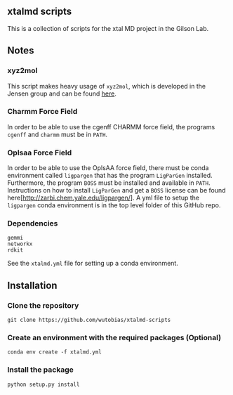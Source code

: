 ## xtalmd scripts

This is a collection of scripts for the xtal MD project in the Gilson Lab.

## Notes

### xyz2mol
This script makes heavy usage of `xyz2mol`, which is developed in the Jensen group and can be found [here](https://github.com/jensengroup/xyz2mol).

### Charmm Force Field
In order to be able to use the cgenff CHARMM force field, the programs `cgenff` and `charmm` must be in `PATH`.

### Oplsaa Force Field
In order to be able to use the OplsAA force field, there must be conda environment called `ligpargen` that has the program `LigParGen` installed. Furthermore, the program `BOSS` must be installed and available in `PATH`.
Instructions on how to install `LigParGen` and get a `BOSS` license can be found here[http://zarbi.chem.yale.edu/ligpargen/]. A yml file to setup the `ligpargen` conda environment is in the top level folder of this GitHub repo.

### Dependencies
```
gemmi
networkx
rdkit
```

See the `xtalmd.yml` file for setting up a conda environment.

## Installation

### Clone the repository

`git clone https://github.com/wutobias/xtalmd-scripts`

### Create an environment with the required packages (Optional)

`conda env create -f xtalmd.yml`

### Install the package

`python setup.py install`


